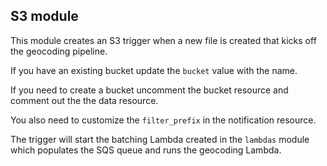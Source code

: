 ## S3 module

This module creates an S3 trigger when a new file is created that kicks off the 
geocoding pipeline. 

If you have an existing bucket update the `bucket` value with the name. 

If you need to create a bucket uncomment the bucket resource and comment out the
the data resource. 

You also need to customize the `filter_prefix` in the notification resource. 

The trigger will start the batching Lambda created in the `lambdas` module which 
populates the SQS queue and runs the geocoding Lambda. 
